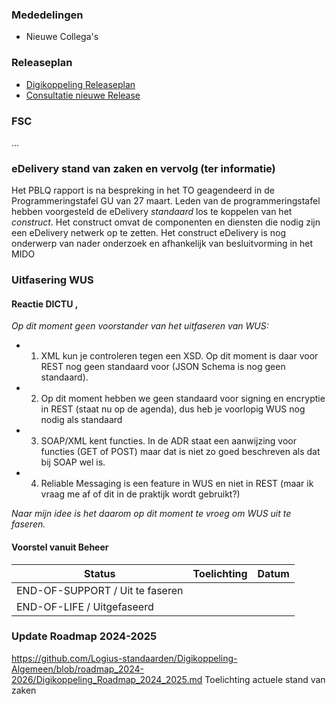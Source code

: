 ### Mededelingen

- Nieuwe Collega's

### Releaseplan

- [Digikoppeling Releaseplan](https://github.com/orgs/Logius-standaarden/projects/4)
- [Consultatie nieuwe Release](https://github.com/Logius-standaarden/Openbare-Consultaties/tree/master/20240919_Digikoppeling)

### FSC


...

### eDelivery stand van zaken en vervolg (ter informatie)

Het PBLQ rapport is na bespreking in het TO geagendeerd in de Programmeringstafel GU van 27 maart. Leden van de programmeringstafel hebben
voorgesteld de eDelivery _standaard_ los te koppelen van het _construct_. Het construct omvat de componenten en diensten die nodig zijn een eDelivery 
netwerk op te zetten.
Het construct eDelivery is nog onderwerp van nader onderzoek en afhankelijk van besluitvorming in het MIDO

### Uitfasering WUS

#### Reactie DICTU ,

_Op dit moment geen voorstander van het uitfaseren van WUS:_

* 1)	XML kun je controleren tegen een XSD. Op dit moment is daar voor REST nog geen standaard voor (JSON Schema is nog geen standaard). 
* 2)	Op dit moment hebben we geen standaard voor signing en encryptie in REST (staat nu op de agenda), dus heb je voorlopig WUS nog nodig als standaard
* 3)	SOAP/XML kent functies. In de ADR staat een aanwijzing voor functies (GET of POST) maar dat is niet zo goed beschreven als dat bij SOAP wel is.
* 4)	Reliable Messaging is een feature in WUS en niet in REST (maar ik vraag me af of dit in de praktijk wordt gebruikt?)

_Naar mijn idee is het daarom op dit moment te vroeg om WUS uit te faseren._

#### Voorstel vanuit Beheer

| Status | Toelichting | Datum |
| -------|--------------|------|
| END-OF-SUPPORT / Uit te faseren | ||
| END-OF-LIFE / Uitgefaseerd | | |


### Update Roadmap 2024-2025

https://github.com/Logius-standaarden/Digikoppeling-Algemeen/blob/roadmap_2024-2026/Digikoppeling_Roadmap_2024_2025.md
Toelichting actuele stand van zaken 
